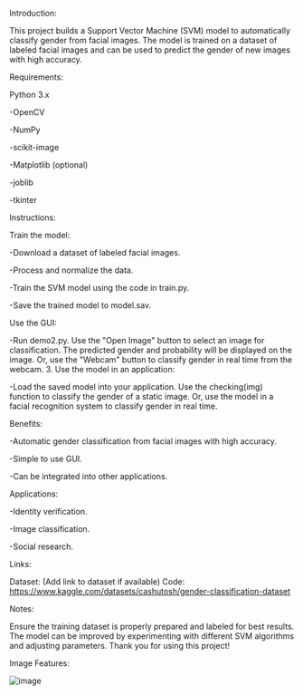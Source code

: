 Introduction:

This project builds a Support Vector Machine (SVM) model to automatically classify gender from facial images. The model is trained on a dataset of labeled facial images and can be used to predict the gender of new images with high accuracy.

Requirements:

Python 3.x

-OpenCV

-NumPy

-scikit-image

-Matplotlib (optional)

-joblib

-tkinter

Instructions:

Train the model:

-Download a dataset of labeled facial images.

-Process and normalize the data.

-Train the SVM model using the code in train.py.

-Save the trained model to model.sav.

Use the GUI:

-Run demo2.py.
Use the "Open Image" button to select an image for classification.
The predicted gender and probability will be displayed on the image.
Or, use the "Webcam" button to classify gender in real time from the webcam.
3. Use the model in an application:

-Load the saved model into your application.
Use the checking(img) function to classify the gender of a static image.
Or, use the model in a facial recognition system to classify gender in real time.

Benefits:

-Automatic gender classification from facial images with high accuracy.

-Simple to use GUI.

-Can be integrated into other applications.

Applications:

-Identity verification.

-Image classification.

-Social research.

Links:

Dataset: (Add link to dataset if available)
Code: https://www.kaggle.com/datasets/cashutosh/gender-classification-dataset

Notes:

Ensure the training dataset is properly prepared and labeled for best results.
The model can be improved by experimenting with different SVM algorithms and adjusting parameters.
Thank you for using this project!

Image Features:

![image](https://github.com/Thanhxuan11/Gender-Classification-SVM/assets/117796081/350d3c61-970a-48d2-87aa-313240f75e88)
